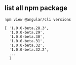 
## list all npm package
```
npm view @angular/cli versions

[ '1.0.0-beta.28.3',
  '1.0.0-beta.29',
  '1.0.0-beta.30',
  '1.0.0-beta.31',
  '1.0.0-beta.32',
  '1.0.0-beta.32.2',
  ...
  ]
```
